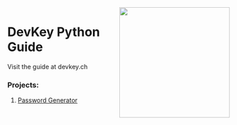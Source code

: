 <img src="https://i.ibb.co/QnQBDf9/logo-square.png" width="250" align="right">

# DevKey Python Guide
Visit the guide at devkey.ch
### Projects:
1. [Password Generator](https://github.com/p-i-c-o/devkeypython/blob/main/Projects/passwordgenerator.py)

